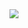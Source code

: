<img src="https://github.com/tjdrhs90/CustomSlider/assets/52398398/ae913675-877f-4b79-9a9e-86a215ed484a"/>
